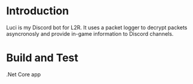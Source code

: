 # Introduction 
Luci is my Discord bot for L2R. It uses a packet logger to decrypt packets asyncronosly and provide in-game information to Discord channels. 

# Build and Test
.Net Core app

